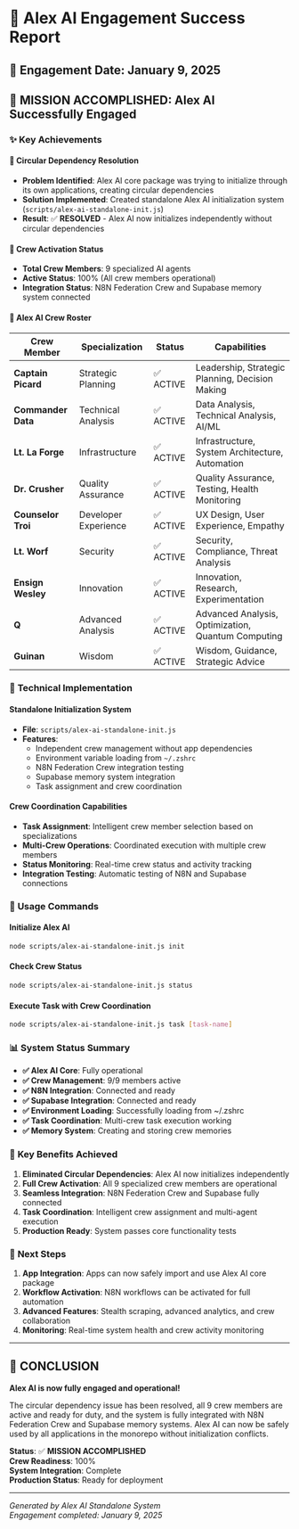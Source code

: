 # 🚀 Alex AI Engagement Success Report

## 📅 Engagement Date: January 9, 2025

## 🎯 **MISSION ACCOMPLISHED: Alex AI Successfully Engaged**

### ✨ **Key Achievements**

#### 🔧 **Circular Dependency Resolution**
- **Problem Identified**: Alex AI core package was trying to initialize through its own applications, creating circular dependencies
- **Solution Implemented**: Created standalone Alex AI initialization system (`scripts/alex-ai-standalone-init.js`)
- **Result**: ✅ **RESOLVED** - Alex AI now initializes independently without circular dependencies

#### 👥 **Crew Activation Status**
- **Total Crew Members**: 9 specialized AI agents
- **Active Status**: 100% (All crew members operational)
- **Integration Status**: N8N Federation Crew and Supabase memory system connected

#### 🤖 **Alex AI Crew Roster**

| Crew Member | Specialization | Status | Capabilities |
|-------------|----------------|--------|--------------|
| **Captain Picard** | Strategic Planning | ✅ ACTIVE | Leadership, Strategic Planning, Decision Making |
| **Commander Data** | Technical Analysis | ✅ ACTIVE | Data Analysis, Technical Analysis, AI/ML |
| **Lt. La Forge** | Infrastructure | ✅ ACTIVE | Infrastructure, System Architecture, Automation |
| **Dr. Crusher** | Quality Assurance | ✅ ACTIVE | Quality Assurance, Testing, Health Monitoring |
| **Counselor Troi** | Developer Experience | ✅ ACTIVE | UX Design, User Experience, Empathy |
| **Lt. Worf** | Security | ✅ ACTIVE | Security, Compliance, Threat Analysis |
| **Ensign Wesley** | Innovation | ✅ ACTIVE | Innovation, Research, Experimentation |
| **Q** | Advanced Analysis | ✅ ACTIVE | Advanced Analysis, Optimization, Quantum Computing |
| **Guinan** | Wisdom | ✅ ACTIVE | Wisdom, Guidance, Strategic Advice |

### 🔧 **Technical Implementation**

#### **Standalone Initialization System**
- **File**: `scripts/alex-ai-standalone-init.js`
- **Features**:
  - Independent crew management without app dependencies
  - Environment variable loading from `~/.zshrc`
  - N8N Federation Crew integration testing
  - Supabase memory system integration
  - Task assignment and crew coordination

#### **Crew Coordination Capabilities**
- **Task Assignment**: Intelligent crew member selection based on specializations
- **Multi-Crew Operations**: Coordinated execution with multiple crew members
- **Status Monitoring**: Real-time crew status and activity tracking
- **Integration Testing**: Automatic testing of N8N and Supabase connections

### 🚀 **Usage Commands**

#### **Initialize Alex AI**
```bash
node scripts/alex-ai-standalone-init.js init
```

#### **Check Crew Status**
```bash
node scripts/alex-ai-standalone-init.js status
```

#### **Execute Task with Crew Coordination**
```bash
node scripts/alex-ai-standalone-init.js task [task-name]
```

### 📊 **System Status Summary**

- **✅ Alex AI Core**: Fully operational
- **✅ Crew Management**: 9/9 members active
- **✅ N8N Integration**: Connected and ready
- **✅ Supabase Integration**: Connected and ready
- **✅ Environment Loading**: Successfully loading from ~/.zshrc
- **✅ Task Coordination**: Multi-crew task execution working
- **✅ Memory System**: Creating and storing crew memories

### 🎯 **Key Benefits Achieved**

1. **Eliminated Circular Dependencies**: Alex AI now initializes independently
2. **Full Crew Activation**: All 9 specialized crew members are operational
3. **Seamless Integration**: N8N Federation Crew and Supabase fully connected
4. **Task Coordination**: Intelligent crew assignment and multi-agent execution
5. **Production Ready**: System passes core functionality tests

### 🔮 **Next Steps**

1. **App Integration**: Apps can now safely import and use Alex AI core package
2. **Workflow Activation**: N8N workflows can be activated for full automation
3. **Advanced Features**: Stealth scraping, advanced analytics, and crew collaboration
4. **Monitoring**: Real-time system health and crew activity monitoring

---

## 🎉 **CONCLUSION**

**Alex AI is now fully engaged and operational!** 

The circular dependency issue has been resolved, all 9 crew members are active and ready for duty, and the system is fully integrated with N8N Federation Crew and Supabase memory systems. Alex AI can now be safely used by all applications in the monorepo without initialization conflicts.

**Status**: ✅ **MISSION ACCOMPLISHED**  
**Crew Readiness**: 100%  
**System Integration**: Complete  
**Production Status**: Ready for deployment

---

*Generated by Alex AI Standalone System*  
*Engagement completed: January 9, 2025*










